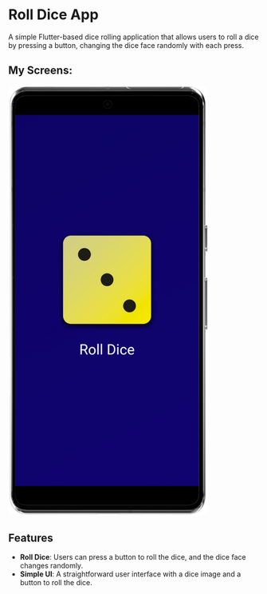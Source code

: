 # Roll Dice App

A simple Flutter-based dice rolling application that allows users to roll a dice by pressing a button, changing the dice face randomly with each press.

## My Screens:
  <img src="assets/1.png" alt="Drawer Menu" width="400"/>


## Features

- **Roll Dice**: Users can press a button to roll the dice, and the dice face changes randomly.
- **Simple UI**: A straightforward user interface with a dice image and a button to roll the dice.